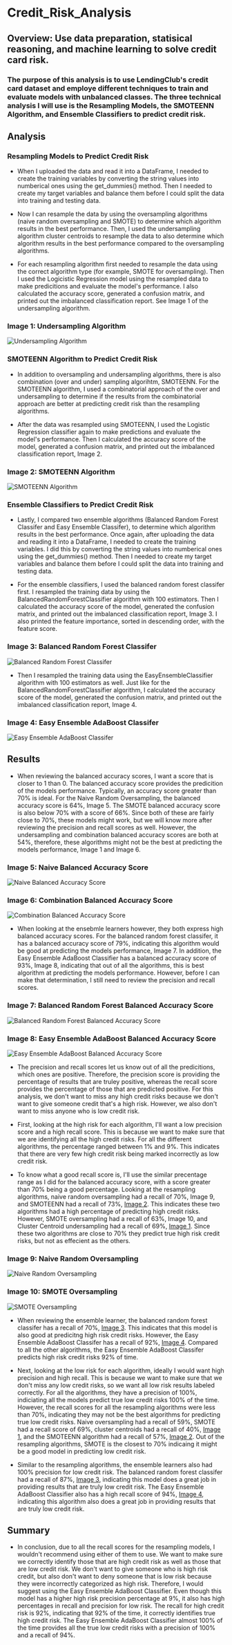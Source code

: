 # Credit_Risk_Analysis
## Overview: Use data preparation, statisical reasoning, and machine learning to solve credit card risk. 

### The purpose of this analysis is to use LendingClub's credit card dataset and employe different techniques to train and evaluate models with unbalanced classes. The three technical analysis I will use is the Resampling Models, the SMOTEENN Algorithm, and Ensemble Classifiers to predict credit risk. 

## Analysis
### Resampling Models to Predict Credit Risk
- When I uploaded the data and read it into a DataFrame, I needed to create the training variables by converting the string values into numberical ones using the get_dummies() method. Then I needed to create my target variables and balance them before I could split the data into training and testing data. 

- Now I can resample the data by using the oversampling algorithms (naive random oversampling and SMOTE) to determine which algorithm results in the best performance. Then, I used the undersampling algorithm cluster centroids to resample the data to also determine which algorithm results in the best performance compared to the oversampling algorithms. 

- For each resampling algorithm first needed to resample the data using the correct algorithm type (for example, SMOTE for oversampling). Then I used the Logicistic Regression model using the resampled data to make predicitions and evaluate the model's performance. I also calculated the accuracy score, generated a confusion matrix, and printed out the imbalanced classification report. See Image 1 of the undersampling algorithm. 

### Image 1: Undersampling Algorithm
![Undersampling Algorithm](https://github.com/mrma2318/Credit_Risk_Analysis/blob/4c91ebadcdafa788a68adfc572d3abaa9d50da06/images/undersampling.png)

### SMOTEENN Algorithm to Predict Credit Risk
- In addition to oversampling and undersampling algorithms, there is also combination (over and under) sampling algorihtm, SMOTEENN. For the SMOTEENN algorithm, I used a combinatorial approach of the over and undersampling to determine if the results from the combinatorial approach are better at predicting credit risk than the resampling algorithms. 

- After the data was resampled using SMOTEENN, I used the Logistic Regression classifier again to make predictions and evaluate the model's performance. Then I calculated the accuracy score of the model, generated a confusion matrix, and printed out the imbalanced classification report, Image 2.

### Image 2: SMOTEENN Algorithm
![SMOTEENN Algorithm](https://github.com/mrma2318/Credit_Risk_Analysis/blob/4c91ebadcdafa788a68adfc572d3abaa9d50da06/images/SMOTEENN.png)

### Ensemble Classifiers to Predict Credit Risk
- Lastly, I compared two ensemble algorithms (Balanced Random Forest Classifer and Easy Ensemble Classifer), to determine which algorithm results in the best performance. Once again, after uploading the data and reading it into a DataFrame, I needed to create the training variables. I did this by converting the string values into numberical ones using the get_dummies() method. Then I needed to create my target variables and balance them before I could split the data into training and testing data. 

- For the ensemble classifiers, I used the balanced random forest classifer first. I resampled the training data by using the BalancedRandomForestClassifier algorithm with 100 estimators. Then I calculated the accuracy score of the model, generated the confusion matrix, and printed out the imbalanced classification report, Image 3. I also printed the feature importance, sorted in descending order, with the feature score. 

### Image 3: Balanced Random Forest Classifer
![Balanced Random Forest Classifer](https://github.com/mrma2318/Credit_Risk_Analysis/blob/4c91ebadcdafa788a68adfc572d3abaa9d50da06/images/balanced_classifier.png)

- Then I resampled the training data using the EasyEnsembleClassifier algorithm with 100 estimators as well. Just like for the BalancedRandomForestClassifier algorithm, I calculated the accuracy score of the model, generated the confusion matrix, and printed out the imbalanced classification report, Image 4.

### Image 4: Easy Ensemble AdaBoost Classifer
![Easy Ensemble AdaBoost Classifer](https://github.com/mrma2318/Credit_Risk_Analysis/blob/4c91ebadcdafa788a68adfc572d3abaa9d50da06/images/adaboost_classifier.png)

## Results
- When reviewing the balanced accuracy scores, I want a score that is closer to 1 than 0. The balanced accuracy score provides the predicition of the models performance. Typically, an accuracy score greater than 70% is ideal. For the Naive Random Oversampling, the balanced accuracy score is 64%, Image 5. The SMOTE balanced accuracy score is also below 70% with a score of 66%. Since both of these are fairly close to 70%, these models  might work, but we will know more after reviewing the precision and recall scores as well. However, the undersampling and combination balanced accuracy scores are both at 54%, therefore, these algorithms might not be the best at predicting the models performance, Image 1 and Image 6. 

### Image 5: Naive Balanced Accuracy Score
![Naive Balanced Accuracy Score](https://github.com/mrma2318/Credit_Risk_Analysis/blob/4c91ebadcdafa788a68adfc572d3abaa9d50da06/images/naive_balanced_score.png)

### Image 6: Combination Balanced Accuracy Score
![Combination Balanced Accuracy Score](https://github.com/mrma2318/Credit_Risk_Analysis/blob/4c91ebadcdafa788a68adfc572d3abaa9d50da06/images/comb_balanced_score.png)

- When looking at the ensebmle learners however, they both express high balanced accuracy scores. For the balanced random forest classifer, it has a balanced accuracy score of 79%, indicating this algorithm would be good at predicting the models performance, Image 7. In addition, the Easy Ensemble AdaBoost Classifier has a balanced accuracy score of 93%, Image 8, indicating that out of all the algorithms, this is best algorithm at predicting the models performance. However, before I can make that determination, I still need to review the precision and recall scores. 

### Image 7: Balanced Random Forest Balanced Accuracy Score
![Balanced Random Forest Balanced Accuracy Score](https://github.com/mrma2318/Credit_Risk_Analysis/blob/4c91ebadcdafa788a68adfc572d3abaa9d50da06/images/forest_balanced_score.png)

### Image 8: Easy Ensemble AdaBoost Balanced Accuracy Score
![Easy Ensemble AdaBoost Balanced Accuracy Score](https://github.com/mrma2318/Credit_Risk_Analysis/blob/4c91ebadcdafa788a68adfc572d3abaa9d50da06/images/adaboost_balanced_score.png)

- The precision and recall scores let us know out of all the predicitions, which ones are positive. Therefore, the precision score is providing the percentage of results that are truley positive, whereas the recall score provides the percentage of those that are predicted positive. For this analysis, we don't want to miss any high credit risks because we don't want to give someone credit that's a high risk. However, we also don't want to miss anyone who is low credit risk. 

- First, looking at the high risk for each algorithm, I'll want a low precision score and a high recall score. This is because we want to make sure that we are identifying all the high credit risks. For all the different algorithms, the percentage ranged between 1% and 9%. This indicates that there are very few high credit risk being marked incorrectly as low credit risk. 

- To know what a good recall score is, I'll use the similar precentage range as I did for the balanced accuracy score, with a score greater than 70% being a good percentage. Looking at the resampling algorithms, naive random oversampling had a recall of 70%, Image 9, and SMOTEENN had a recall of 73%, [Image 2](https://github.com/mrma2318/Credit_Risk_Analysis/blob/4c91ebadcdafa788a68adfc572d3abaa9d50da06/images/SMOTEENN.png). This indicates these two algorithms had a high percentage of predicting high credit risks. However, SMOTE oversampling had a recall of 63%, Image 10, and Cluster Centroid undersampling had a recall of 69%, [Image 1](https://github.com/mrma2318/Credit_Risk_Analysis/blob/4c91ebadcdafa788a68adfc572d3abaa9d50da06/images/undersampling.png). Since these two algorithms are close to 70% they predict true high risk credit risks, but not as effecient as the others. 

### Image 9: Naive Random Oversampling
![Naive Random Oversampling](https://github.com/mrma2318/Credit_Risk_Analysis/blob/6cbcfee24426a1a3af9a25813d80c79f3d7b29ff/images/naive.png)

### Image 10: SMOTE Oversampling
![SMOTE Oversampling](https://github.com/mrma2318/Credit_Risk_Analysis/blob/6cbcfee24426a1a3af9a25813d80c79f3d7b29ff/images/smote.png)

- When reviewing the ensemble learner, the balanced random forest classifer has a recall of 70%, [Image 3](https://github.com/mrma2318/Credit_Risk_Analysis/blob/4c91ebadcdafa788a68adfc572d3abaa9d50da06/images/balanced_classifier.png). This indicates that this model is also good at predicitng high risk credit risks. However, the Easy Ensemble AdaBoost Classifer has a recall of 92%, [Image 4](https://github.com/mrma2318/Credit_Risk_Analysis/blob/4c91ebadcdafa788a68adfc572d3abaa9d50da06/images/adaboost_classifier.png). Compared to all the other algorithms, the Easy Ensemble AdaBoost Classifer predicts high risk credit risks 92% of time.

- Next, looking at the low risk for each algorithm, ideally I would want high precision and high recall. This is because we want to make sure that we don't miss any low credit risks, so we want all low risk results labeled correctly. For all the algorithms, they have a precision of 100%, indiciating all the models predict true low credit risks 100% of the time. However, the recall scores for all the resampling algorithms were less than 70%, indicating they may not be the best algorithms for predicting true low credit risks. Naive oversampling had a recall of 59%, SMOTE had a recall score of 69%, cluster centroids had a recall of 40%, [Image 1](https://github.com/mrma2318/Credit_Risk_Analysis/blob/4c91ebadcdafa788a68adfc572d3abaa9d50da06/images/undersampling.png), and the SMOTEENN algorithm had a recall of 57%, [Image 2](https://github.com/mrma2318/Credit_Risk_Analysis/blob/4c91ebadcdafa788a68adfc572d3abaa9d50da06/images/SMOTEENN.png). Out of the resampling algorithms, SMOTE is the closest to 70% indicaing it might be a good model in predicting low credit risk.

- Similar to the resampling algorithms, the ensemble learners also had 100% precision for low credit risk. The balanced random forest classifer had a recall of 87%, [Image 3](https://github.com/mrma2318/Credit_Risk_Analysis/blob/4c91ebadcdafa788a68adfc572d3abaa9d50da06/images/balanced_classifier.png), indicating this model does a great job in providing results that are truly low credit risk. The Easy Ensemble AdaBoost Classifier also has a high recall score of 94%, [Image 4](https://github.com/mrma2318/Credit_Risk_Analysis/blob/4c91ebadcdafa788a68adfc572d3abaa9d50da06/images/adaboost_classifier.png), indicating this algorithm also does a great job in providing results that are truly low credit risk. 

## Summary
- In conclusion, due to all the recall scores for the resampling models, I wouldn't recommend using either of them to use. We want to make sure we correctly identify those that are high credit risk as well as those that are low credit risk. We don't want to give someone who is high risk credit, but also don't want to deny someone that is low risk because they were incorrectly categorized as high risk. Therefore, I would suggest using the Easy Ensemble AdaBoost Classifier. Even though this model has a higher high risk precision percentage at 9%, it also has high percentages in recall and precision for low risk. The recall for high credit risk is 92%, indicating that 92% of the time, it correctly identifies true high credit risk. The Easy Ensemble AdaBoost Classifier almost 100% of the time provides all the true low credit risks with a precision of 100% and a recall of 94%. 